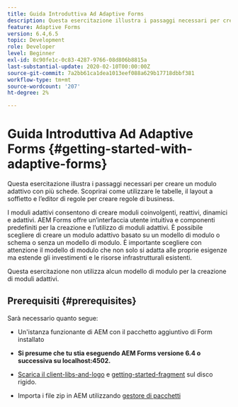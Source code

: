 ```yaml
---
title: Guida Introduttiva Ad Adaptive Forms
description: Questa esercitazione illustra i passaggi necessari per creare un modulo adattivo con più schede. Scoprirai come utilizzare le tabelle, il layout a soffietto e l’editor di regole per creare regole di business.
feature: Adaptive Forms
version: 6.4,6.5
topic: Development
role: Developer
level: Beginner
exl-id: 8c90fe1c-0c83-4287-9766-08d806b8815a
last-substantial-update: 2020-02-10T00:00:00Z
source-git-commit: 7a2bb61ca1dea1013eef088a629b17718dbbf381
workflow-type: tm+mt
source-wordcount: '207'
ht-degree: 2%

---
```


# Guida Introduttiva Ad Adaptive Forms {#getting-started-with-adaptive-forms}

Questa esercitazione illustra i passaggi necessari per creare un modulo adattivo con più schede. Scoprirai come utilizzare le tabelle, il layout a soffietto e l’editor di regole per creare regole di business.

I moduli adattivi consentono di creare moduli coinvolgenti, reattivi, dinamici e adattivi. AEM Forms offre un’interfaccia utente intuitiva e componenti predefiniti per la creazione e l’utilizzo di moduli adattivi. È possibile scegliere di creare un modulo adattivo basato su un modello di modulo o schema o senza un modello di modulo. È importante scegliere con attenzione il modello di modulo che non solo si adatta alle proprie esigenze ma estende gli investimenti e le risorse infrastrutturali esistenti.

Questa esercitazione non utilizza alcun modello di modulo per la creazione di moduli adattivi.

## Prerequisiti {#prerequisites}

Sarà necessario quanto segue:

* Un&#39;istanza funzionante di AEM con il pacchetto aggiuntivo di Form installato

* **Si presume che tu stia eseguendo AEM Forms versione 6.4 o successiva su localhost:4502.**

* [Scarica il client-libs-and-logo](assets/client-libs-and-logo.zip) e [getting-started-fragment](assets/getting-started-fragment.zip) sul disco rigido.

* Importa i file zip in AEM utilizzando [gestore di pacchetti ](http://localhost:4502/crx/packmgr/index.jsp)
